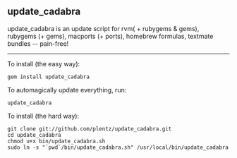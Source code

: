 ## update_cadabra

update_cadabra is an update script for rvm( + rubygems & gems), rubygems (+ gems), macports (+ ports), homebrew formulas, textmate bundles -- pain-free!

* * *

To install (the easy way):

	gem install update_cadabra

To automagically update everything, run:

	update_cadabra
	
To install (the hard way):

	git clone git://github.com/plentz/update_cadabra.git
	cd update_cadabra
	chmod u+x bin/update_cadabra.sh
	sudo ln -s "`pwd`/bin/update_cadabra.sh" /usr/local/bin/update_cadabra